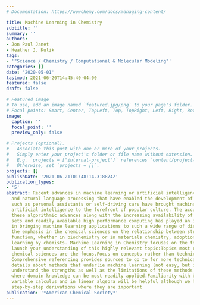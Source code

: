 ```yaml
---
# Documentation: https://wowchemy.com/docs/managing-content/

title: Machine Learning in Chemistry
subtitle: ''
summary: ''
authors:
- Jon Paul Janet
- Heather J. Kulik
tags:
- '"Science / Chemistry / Computational & Molecular Modeling"'
categories: []
date: '2020-05-01'
lastmod: 2021-06-20T14:45:40-04:00
featured: false
draft: false

# Featured image
# To use, add an image named `featured.jpg/png` to your page's folder.
# Focal points: Smart, Center, TopLeft, Top, TopRight, Left, Right, BottomLeft, Bottom, BottomRight.
image:
  caption: ''
  focal_point: ''
  preview_only: false

# Projects (optional).
#   Associate this post with one or more of your projects.
#   Simply enter your project's folder or file name without extension.
#   E.g. `projects = ["internal-project"]` references `content/project/deep-learning/index.md`.
#   Otherwise, set `projects = []`.
projects: []
publishDate: '2021-06-21T01:48:14.318874Z'
publication_types:
- '5'
abstract: Recent advances in machine learning or artificial intelligence for vision
  and natural language processing that have enabled the development of new technologies
  such as personal assistants or self-driving cars have brought machine learning and
  artificial intelligence to the forefront of popular culture. The accumulation of
  these algorithmic advances along with the increasing availability of large data
  sets and readily available high performance computing has played an important role
  in bringing machine learning applications to such a wide range of disciplines. Given
  the emphasis in the chemical sciences on the relationship between structure and
  function, whether in biochemistry or in materials chemistry, adoption of machine
  learning by chemists. Machine Learning in Chemistry focuses on the following to
  launch your understanding of this highly relevant topic:Topics most relevant to
  chemical sciences are the focus.Focus on concepts rather than technical details.
  Comprehensive referencing provides sources to go to for more technical details.Key
  details about methods that underlie machine learning (not easy, but important to
  understand the strengths as well as the limitations of these methods and to identify
  where domain knowledge can be most readily applied.Familiarity with basic single
  variable calculus and in linear algebra will be helpful although we have provided
  step-by-step derivations where they are important
publication: '*American Chemical Society*'
---
```

